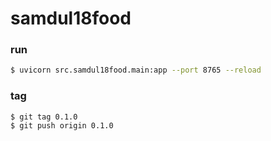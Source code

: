 # samdul18food

### run
```bash
$ uvicorn src.samdul18food.main:app --port 8765 --reload
```

### tag
```
$ git tag 0.1.0
$ git push origin 0.1.0
```
